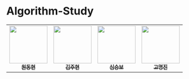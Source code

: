 # Algorithm-Study

<table>
  <tr>
          <td align="center"><a href="https://github.com/Hellol77"><img src="https://github.com/Hellol77.png" width="100px;" alt=""/><br/><sub><b>원동현</b></sub></a><br/></td>
               <td align="center"><a href="https://github.com/corinthionia"><img src="https://github.com/corinthionia.png" width="100px;" alt=""/><br/><sub><b>김주현</b></sub></a><br/></td>
             <td align="center"><a href="https://github.com/seungboshim"><img src="https://github.com/seungboshim.png" width="100px;" alt=""/><br/><sub><b>심승보</b></sub></a><br/></td>
              <td align="center"><a href="https://github.com/cokemania2"><img src="https://github.com/cokemania2.png" width="100px;" alt=""/><br/><sub><b>고명진</b></sub></a><br/></td>
  </tr>
</table>
